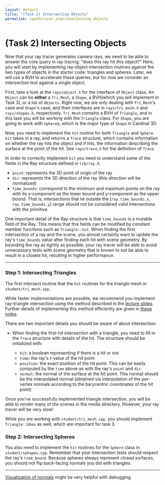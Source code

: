 ```yaml
---
layout: default
title: "(Task 2) Intersecting Objects"
permalink: /pathtracer_old/intersecting_objects
---
```


# (Task 2) Intersecting Objects

Now that your ray tracer generates camera rays, we need to be able to answer the core query in ray tracing: "does this ray hit this object?" Here, you will start by implementing ray-object intersection routines against the two types of objects in the starter code: triangles and spheres. Later, we will use a BVH to accelerate these queries, but for now we consider an intersection test against a single object.

First, take a look at the `rays/object.h` for the interface of `Object` class. An `Object` can be **either** a `Tri_Mesh`, a `Shape`, a BVH(which you will implement in Task 3), or a list of `Objects`. Right now, we are only dealing with `Tri_Mesh`'s case and `Shape`'s case, and their interfaces are in `rays/tri_mesh.h`  and `rays/shapes.h`, respectively. `Tri_Mesh` contains a BVH of `Triangle`, and in this task you will be working with the `Triangle` class. For `Shape`, you are going to work with `Sphere`s, which is the major type of `Shape` in Cardinal 3D. 

Now, you need to implement the `hit` routine for both `Triangle` and `Sphere`. `hit` takes in a ray, and returns a `Trace` structure, which contains information on whether the ray hits the object and if hits, the information describing the surface at the point of the hit. See `rays/trace.h` for the definition of `Trace`.

In order to correctly implement `hit` you need to understand some of the fields in the Ray structure defined in `lib/ray.h`.

* `point`: represents the 3D point of origin of the ray
* `dir`: represents the 3D direction of the ray (this direction will be normalized)
* `time_bounds`: correspond to the minimum and maximum points on the ray with its x-component as the lower bound and y-component as the upper bound. That is, intersections that lie outside the [`ray.time_bounds.x`, `ray.time_bounds.y`]  range should not be considered valid intersections with the primitive.

One important detail of the Ray structure is that `time_bounds` is a mutable field of the Ray. This means that this fields can be modified by constant member functions such as `Triangle::hit`. When finding the first intersection of a ray and the scene, you almost certainly want to update the ray's `time_bounds` value after finding each hit with scene geometry. By bounding the ray as tightly as possible, your ray tracer will be able to avoid unnecessary tests with scene geometry that is known to not be able to result in a closest hit, resulting in higher performance.

---

### **Step 1: Intersecting Triangles**

The first intersect routine that the `hit` routines for the triangle mesh in `student/tri_mesh.cpp`.

While faster implementations are possible, we recommend you implement ray-triangle intersection using the method described in the [lecture slides](http://15462.courses.cs.cmu.edu/fall2017/lecture/acceleratingqueries). Further details of implementing this method efficiently are given in [these notes](ray_triangle_intersection.md).

There are two important details you should be aware of about intersection:

* When finding the first-hit intersection with a triangle, you need to fill in the `Trace` structure with details of the hit. The structure should be initialized with:
    
    * `hit`: a boolean representing if there is a hit or not
    * `time`: the ray's _t_-value of the hit point
    * `position`: the exact position of the hit point. This can be easily computed by the `time` above as with the ray's `point` and `dir`.
    * `normal`: the normal of the surface at the hit point. This normal should be the interpolated normal (obtained via interpolation of the per-vertex normals according to the barycentric coordinates of the hit point)

<!-- * When intersection occurs with the back-face of a triangle (the side of the triangle opposite the direction of the normal) you should flip the returned normal to point in that direction. That is, always return a normal pointing in the direction the ray came from! -->

Once you've successfully implemented triangle intersection, you will be able to render many of the scenes in the media directory. However, your ray tracer will be very slow!

While you are working with `student/tri_mesh.cpp`, you should implement `Triangle::bbox` as well, which are important for task 3.


### **Step 2: Intersecting Spheres**

You also need to implement the `hit` routines for the `Sphere` class in `student/sphapes.cpp`. Remember that your intersection tests should respect the ray's `time_bound`. Because spheres always represent closed surfaces, you should not flip back-facing normals you did with triangles.

---

[Visualization of normals](visualization_of_normals.md) might be very helpful with debugging.
